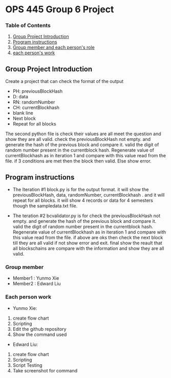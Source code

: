 # OPS 445 Group 6 Project

### Table of Contents
1. [Group Project Introduction](#group-project-introduction)
2. [Program instructions](#program-instructions)
3. [Group member and each person's role](#group-member-and-each-person-role)
4. [each person's work](#each-person-work)

## **Group Project Introduction**
Create a project that can check the format of the output

- PH: previousBlockHash 
- D: data 
- RN: randomNumber
- CH: currentBlockhash
- blank line
- Next block
- Repeat for all blocks

The second python file is check their values are all meet the question and show they are all valid. 
check the previousBlockHash not empty. and generate the hash of the previous block and  compare it.
valid the digit of random number present in the currentblock hash.
Regenerate value of currentBlockhash as in iteration 1 and compare with this value read from the file.
if 3 conditions are met then the block then valid. Else show error.


## **Program instructions**
- The Iteration #1 block.py is for the output format.
it will show the previousBlockHash, data, randomNumber, currentBlockhash <blank line> <Next block>.
and it will repeat for all blocks.
it will show 4 records or data for 4 semesters though the sampledata.txt file.

- The teration #2 bcvalidator.py is for check the previousBlockHash not empty. and generate the hash of the previous block and compare it.
valid the digit of random number present in the currentblock hash.
Regenerate value of currentBlockhash as in iteration 1 and compare with this value read from the file.
if above are oks then check the next block till they are all valid if not show error and exit.
final show the reault that all blockschains are compare with the information and show they are all valid.


### **Group member**
- Member1 : Yunmo Xie 
- Member2 : Edward Liu

### **Each person work**
- Yunmo Xie: 
1. create flow chart
2. Scripting
3. Edit the github repository
4. Show the command used

- Edward Liu:
1. create flow chart
2. Scripting
3. Script Testing
4. Take screenshot for command



